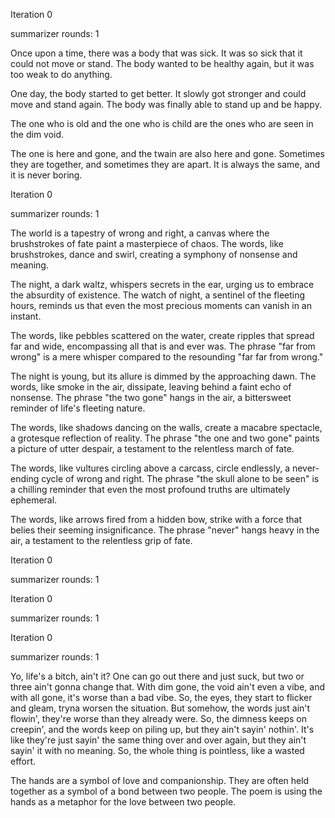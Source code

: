 



Iteration 0

summarizer rounds: 1


Once upon a time, there was a body that was sick. It was so sick that it could not move or stand. The body wanted to be healthy again, but it was too weak to do anything.

One day, the body started to get better. It slowly got stronger and could move and stand again. The body was finally able to stand up and be happy.


The one who is old and the one who is child are the ones who are seen in the dim void.



The one is here and gone, and the twain are also here and gone. Sometimes they are together, and sometimes they are apart. It is always the same, and it is never boring.






Iteration 0

summarizer rounds: 1


The world is a tapestry of wrong and right, a canvas where the brushstrokes of fate paint a masterpiece of chaos. The words, like brushstrokes, dance and swirl, creating a symphony of nonsense and meaning.

The night, a dark waltz, whispers secrets in the ear, urging us to embrace the absurdity of existence. The watch of night, a sentinel of the fleeting hours, reminds us that even the most precious moments can vanish in an instant.

The words, like pebbles scattered on the water, create ripples that spread far and wide, encompassing all that is and ever was. The phrase "far from wrong" is a mere whisper compared to the resounding "far far from wrong."

The night is young, but its allure is dimmed by the approaching dawn. The words, like smoke in the air, dissipate, leaving behind a faint echo of nonsense. The phrase "the two gone" hangs in the air, a bittersweet reminder of life's fleeting nature.

The words, like shadows dancing on the walls, create a macabre spectacle, a grotesque reflection of reality. The phrase "the one and two gone" paints a picture of utter despair, a testament to the relentless march of fate.

The words, like vultures circling above a carcass, circle endlessly, a never-ending cycle of wrong and right. The phrase "the skull alone to be seen" is a chilling reminder that even the most profound truths are ultimately ephemeral.

The words, like arrows fired from a hidden bow, strike with a force that belies their seeming insignificance. The phrase "never" hangs heavy in the air, a testament to the relentless grip of fate.






Iteration 0

summarizer rounds: 1





Iteration 0

summarizer rounds: 1





Iteration 0

summarizer rounds: 1


Yo, life's a bitch, ain't it? One can go out there and just suck, but two or three ain't gonna change that. With dim gone, the void ain't even a vibe, and with all gone, it's worse than a bad vibe. So, the eyes, they start to flicker and gleam, tryna worsen the situation. But somehow, the words just ain't flowin', they're worse than they already were. So, the dimness keeps on creepin', and the words keep on piling up, but they ain't sayin' nothin'. It's like they're just sayin' the same thing over and over again, but they ain't sayin' it with no meaning. So, the whole thing is pointless, like a wasted effort.


The hands are a symbol of love and companionship. They are often held together as a symbol of a bond between two people. The poem is using the hands as a metaphor for the love between two people.


